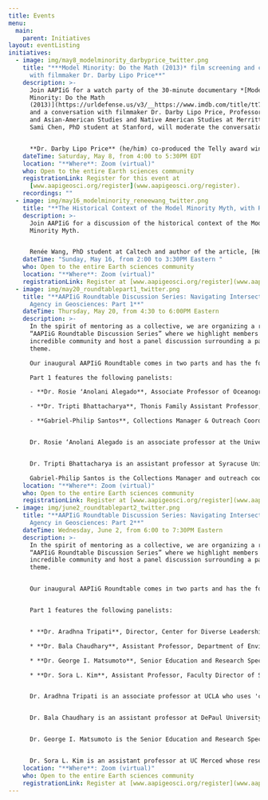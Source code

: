 ```yaml
---
title: Events
menu:
  main:
    parent: Initiatives
layout: eventListing
initiatives:
  - image: img/may8_modelminority_darbyprice_twitter.png
    title: "***Model Minority: Do the Math (2013)* film screening and conversation
      with filmmaker Dr. Darby Lipo Price**"
    description: >-
      Join AAPIiG for a watch party of the 30-minute documentary *[Model
      Minority: Do the Math
      (2013)](https://urldefense.us/v3/__https://www.imdb.com/title/tt7407412/__;!!G2kpM7uM-TzIFchu!n3APv6JKr6PLgftcLbk8tN-P8EJKYQe6U-p2dPAic0Dzj5PM1Axl-cuyxrMPljrcXw$)*
      and a conversation with filmmaker Dr. Darby Lipo Price, Professor in Asian
      and Asian-American Studies and Native American Studies at Merritt College.
      Sami Chen, PhD student at Stanford, will moderate the conversation.\


      **Dr. Darby Lipo Price** (he/him) co-produced the Telly award winning PBS documentaries: *Model Minority: Do the Math (2013)*, and *Crossing the Line: Multiracial Comedians (2008)* with Teja Arboleda.   Price completed a Ph.D. at the University of California at Berkeley in Comparative Ethnic Studies, and currently teaches Asian and Asian American Studies, and Native American Studies at Merritt College.  He has also taught similar courses at UC Berkeley, UC Santa Cruz, San Jose State U, DePaul U, Vassar, Mills, and Laney.  Price has published in *Amerasia Journal*, *Critical Mass: A Journal of Asian American Cultural Criticism*, T*he American Indian Culture and Research Journal*, and several anthologies.  In his free time, Price volunteers as a docent at the Portland Chinatown Museum and enjoys playing guitar and gardening.
    dateTime: Saturday, May 8, from 4:00 to 5:30PM EDT
    location: "**Where**: Zoom (virtual)"
    who: Open to the entire Earth sciences community
    registrationLink: Register for this event at
      [www.aapigeosci.org/register](www.aapigeosci.org/register).
    recordings: ""
  - image: img/may16_modelminority_reneewang_twitter.png
    title: "**The Historical Context of the Model Minority Myth, with Renée Wang**"
    description: >-
      Join AAPIiG for a discussion of the historical context of the Model
      Minority Myth. 


      Renée Wang, PhD student at Caltech and author of the article, [How the Model Minority Myth Harms Us All](https://caltechletters.org/viewpoints/model-minority-myth), will present a short presentation and moderate a community discussion.
    dateTime: "Sunday, May 16, from 2:00 to 3:30PM Eastern "
    who: Open to the entire Earth sciences community
    location: "**Where**: Zoom (virtual)"
    registrationLink: Register at [www.aapigeosci.org/register](www.aapigeosci.org/register).
  - image: img/may20_roundtablepart1_twitter.png
    title: "**AAPIiG Roundtable Discussion Series: Navigating Intersectionality and
      Agency in Geosciences: Part 1**"
    dateTime: Thursday, May 20, from 4:30 to 6:00PM Eastern
    description: >-
      In the spirit of mentoring as a collective, we are organizing a regular
      “AAPIiG Roundtable Discussion Series” where we highlight members of our
      incredible community and host a panel discussion surrounding a particular
      theme.

      Our inaugural AAPIiG Roundtable comes in two parts and has the following theme: “Navigating Intersectionality and Agency in the Geosciences.” 

      Part 1 features the following panelists:

      - **Dr. Rosie ʻAnolani Alegado**, Associate Professor of Oceanography,  Director of the Sea Grant Center of Excellence in Integrated Knowledge Systems, Director of the SOEST Maile Mentoring Bridge Program

      - **Dr. Tripti Bhattacharya**, Thonis Family Assistant Professor, Syracuse University

      - **Gabriel-Philip Santos**, Collections Manager & Outreach Coordinator, Alf Museum of Paleontology


      Dr. Rosie ‘Anolani Alegado is an associate professor at the University of Hawai‘i at Mānoa who focuses on the interaction between bacteria and the adaptive potential of their ecosystem. 


      Dr. Tripti Bhattacharya is an assistant professor at Syracuse University and her research focuses on reconstructing past climates to understand the dynamics of rainfall patterns. 

      Gabriel-Philip Santos is the Collections Manager and outreach coordinator at the Raymond M. Alf Museum of Paleontology who is passionate about science communication and diversity, equity, inclusion, and accessibility in science education and STEM.
    location: "**Where**: Zoom (virtual)"
    who: Open to the entire Earth sciences community
    registrationLink: Register at [www.aapigeosci.org/register](www.aapigeosci.org/register).
  - image: img/june2_roundtablepart2_twitter.png
    title: "**AAPIiG Roundtable Discussion Series: Navigating Intersectionality and
      Agency in Geosciences: Part 2**"
    dateTime: Wednesday, June 2, from 6:00 to 7:30PM Eastern
    description: >-
      In the spirit of mentoring as a collective, we are organizing a regular
      “AAPIiG Roundtable Discussion Series” where we highlight members of our
      incredible community and host a panel discussion surrounding a particular
      theme.


      Our inaugural AAPIiG Roundtable comes in two parts and has the following theme: “Navigating Intersectionality and Agency in the Geosciences.” 


      Part 1 features the following panelists:


      * **Dr. Aradhna Tripati**, Director, Center for Diverse Leadership in Science, Associate Professor at UCLA

      * **Dr. Bala Chaudhary**, Assistant Professor, Department of Environmental Science and Studies, DePaul University

      * **Dr. George I. Matsumoto**, Senior Education and Research Specialist, Monterey Bay Aquarium Research Institute

      * **Dr. Sora L. Kim**, Assistant Professor, Faculty Director of SIELO (Stable Isotope Ecosystem Laboratory of) UC Merced


      Dr. Aradhna Tripati is an associate professor at UCLA who uses 'clumped' (doubly substituted) isotopes to study the dynamics of past and future climate change.


      Dr. Bala Chaudhary is an assistant professor at DePaul University whose research focuses on plant-soil-microbial ecology, plant microbiome functioning, and the emerging field of microbial movement ecology.


      Dr. George I. Matsumoto is the Senior Education and Research Specialist at the Monterey Bay Aquarium Research Institute and coordinates seminars, summer internships, distance education, professional development workshops, and MBARI's partnership with other institutions.


      Dr. Sora L. Kim is an assistant professor at UC Merced whose research interests include paleoecology, climate change, environmental reconstruction and stable isotope biogeochemistry.
    location: "**Where**: Zoom (virtual)"
    who: Open to the entire Earth sciences community
    registrationLink: Register at [www.aapigeosci.org/register](www.aapigeosci.org/register).
---
```

